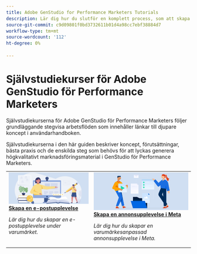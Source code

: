 ```yaml
---
title: Adobe GenStudio for Performance Marketers Tutorials
description: Lär dig hur du slutför en komplett process, som att skapa en e-postupplevelse, genom att följa självstudiekurserna för GenStudio for Performance Marketers.
source-git-commit: c9d09801f0bd3732611b01d4a98cc7ebf38884d7
workflow-type: tm+mt
source-wordcount: '112'
ht-degree: 0%

---
```



# Självstudiekurser för Adobe GenStudio för Performance Marketers

Självstudiekurserna för Adobe GenStudio för Performance Marketers följer grundläggande stegvisa arbetsflöden som innehåller länkar till djupare koncept i användarhandboken.

Självstudiekurserna i den här guiden beskriver koncept, förutsättningar, bästa praxis och de enskilda steg som behövs för att lyckas generera högkvalitativt marknadsföringsmaterial i GenStudio för Performance Marketers.

<table style="table-layout:fixed">
<td valign="top">
   <div>
      <a href="create-email-experience.md">
      <img alt="Idéer, böcker, penna, dator" src="../assets/card-create-assets.png">
      <strong>Skapa en e-postupplevelse</strong>
      </a>
   </div>
   <p>
      <em>Lär dig hur du skapar en e-postupplevelse under varumärket.</em>
   </p>
</td>
<td valign="top">
   <div>
      <a href="create-meta-ad.md">
      <img alt="Idéer, böcker, penna, dator" src="../assets/card-manage-content.png">
      <strong>Skapa en annonsupplevelse i Meta </strong>
      </a>
   </div>
   <p>
      <em>Lär dig hur du skapar en varumärkesanpassad annonsupplevelse i Meta.</em>
   </p>
</td><!-- 
<td valign="top">
   <div>
      <a href="create-email-experience.md">
      <img alt="Ideas, books, pencil, computer" src="../assets/card-create-assets.png">
      <strong>Create an email experience</strong>
      </a>
   </div>
   <p>
      <em>Learn how to create an on-brand Email experience.</em>
   </p>
</td> -->
</table>
